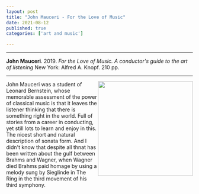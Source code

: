 ```yaml
---
layout: post
title: "John Mauceri - For the Love of Music"
date: 2021-08-12
published: true
categories: ['art and music']

---
```



***
<b>John Mauceri</b>. 2019. _For the Love of Music. A conductor's guide to the art of listening_  New York: Alfred A. Knopf. 210 pp.

***

<img align="right" src="http://knopfdoubleday.com/wp-content/uploads/2019/09/FOR-LOVE-OF-MUSIC-jkt-for-web.jpg"  width="256"  alt="">

John Mauceri was a student of Leonard Bernstein, whose memorable assessment of the power of classical music is that it leaves the listener thinking that there is something right in the world.  Full of stories from a career in conducting, yet still lots to learn and enjoy in this.  The nicest short and natural description of sonata form.  And I didn't know that despite all thnat has been written about the gulf between Brahms and Wagner, when Wagner died Brahms paid homage by using a melody sung by Sieglinde in The Ring in the third movement of his third symphony.    

